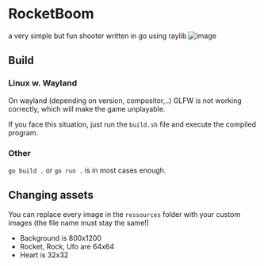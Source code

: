 # RocketBoom
a very simple but fun shooter written in go using raylib
![image](https://github.com/0x3alex/RocketBoom/assets/90933044/bcfc6e4a-acdc-47d5-9d7f-31ece456ecb5)

## Build
### Linux w. Wayland
On wayland (depending on version, compositor,..) GLFW is not working correctly, which will make the game unplayable. 

If you face this situation, just run the `build.sh` file and execute the compiled program.
### Other
`go build .` or `go run .` is in most cases enough. 

## Changing assets
You can replace every image in the `ressources` folder with your custom images (the file name must stay the same!)
- Background is 800x1200
- Rocket, Rock, Ufo are 64x64
- Heart is 32x32

